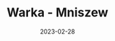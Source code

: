 ---
title: Warka - Mniszew
category: "Trasy jednodniowe"
rafting_time: 3,5
route_length: 15,6
price: 75
price_descrition: 
date: 2023-02-28
---